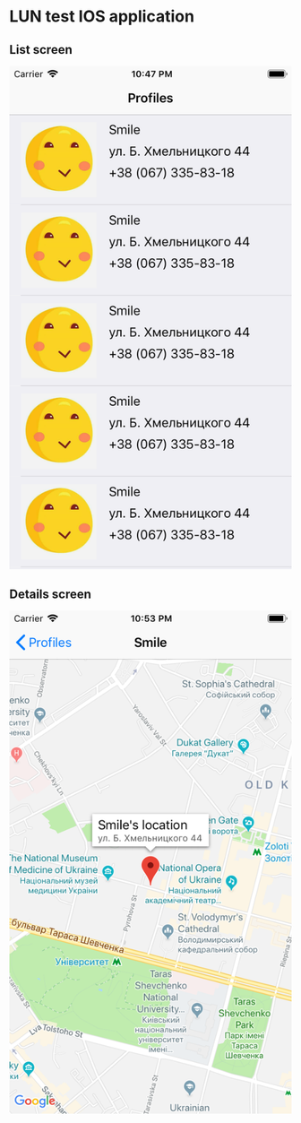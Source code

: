 # LUN test IOS application

## List screen

![](./Assets/screenshot-list.png)

## Details screen

![](./Assets/screenshot-details.png)
